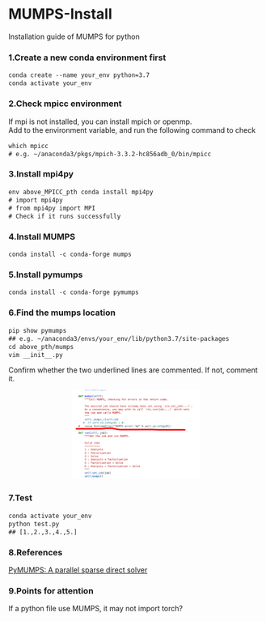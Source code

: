 # MUMPS-Install
Installation guide of MUMPS for python
### 1.Create a new conda environment first
```
conda create --name your_env python=3.7
conda activate your_env
```
### 2.Check mpicc environment
If mpi is not installed, you can install mpich or openmp.  
Add to the environment variable, and run the following command to check
```
which mpicc
# e.g. ~/anaconda3/pkgs/mpich-3.3.2-hc856adb_0/bin/mpicc
```
### 3.Install mpi4py
```
env above_MPICC_pth conda install mpi4py
# import mpi4py
# from mpi4py import MPI
# Check if it runs successfully
```
### 4.Install MUMPS
```
conda install -c conda-forge mumps
```
### 5.Install pymumps
```
conda install -c conda-forge pymumps
```
### 6.Find the mumps location
```
pip show pymumps
## e.g. ~/anaconda3/envs/your_env/lib/python3.7/site-packages 
cd above_pth/mumps
vim __init__.py
```
Confirm whether the two underlined lines are commented. If not, comment it.
<div align="center">
<img src="https://github.com/MIA123MIA321/MUMPS-Install/blob/main/check.jpg"  width=50% />
</div>

### 7.Test
```
conda activate your_env
python test.py
## [1.,2.,3.,4.,5.]
```
### 8.References
[PyMUMPS: A parallel sparse direct solver](https://github.com/PyMumps/pymumps)

### 9.Points for attention
If a python file use MUMPS, it may not import torch?



